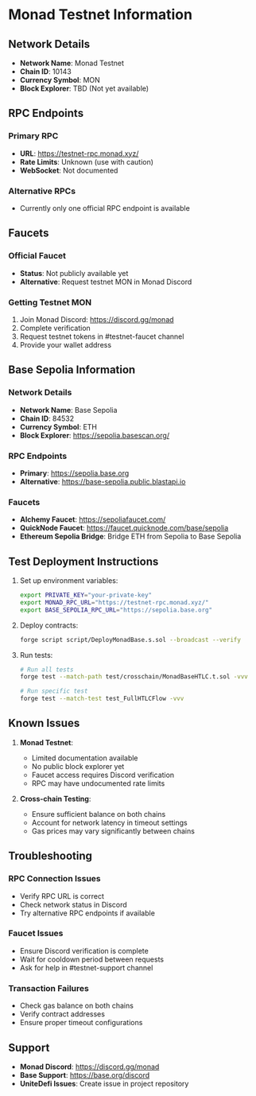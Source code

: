 # Monad Testnet Information

## Network Details

- **Network Name**: Monad Testnet
- **Chain ID**: 10143
- **Currency Symbol**: MON
- **Block Explorer**: TBD (Not yet available)

## RPC Endpoints

### Primary RPC
- **URL**: https://testnet-rpc.monad.xyz/
- **Rate Limits**: Unknown (use with caution)
- **WebSocket**: Not documented

### Alternative RPCs
- Currently only one official RPC endpoint is available

## Faucets

### Official Faucet
- **Status**: Not publicly available yet
- **Alternative**: Request testnet MON in Monad Discord

### Getting Testnet MON
1. Join Monad Discord: https://discord.gg/monad
2. Complete verification
3. Request testnet tokens in #testnet-faucet channel
4. Provide your wallet address

## Base Sepolia Information

### Network Details
- **Network Name**: Base Sepolia
- **Chain ID**: 84532
- **Currency Symbol**: ETH
- **Block Explorer**: https://sepolia.basescan.org/

### RPC Endpoints
- **Primary**: https://sepolia.base.org
- **Alternative**: https://base-sepolia.public.blastapi.io

### Faucets
- **Alchemy Faucet**: https://sepoliafaucet.com/
- **QuickNode Faucet**: https://faucet.quicknode.com/base/sepolia
- **Ethereum Sepolia Bridge**: Bridge ETH from Sepolia to Base Sepolia

## Test Deployment Instructions

1. Set up environment variables:
   ```bash
   export PRIVATE_KEY="your-private-key"
   export MONAD_RPC_URL="https://testnet-rpc.monad.xyz/"
   export BASE_SEPOLIA_RPC_URL="https://sepolia.base.org"
   ```

2. Deploy contracts:
   ```bash
   forge script script/DeployMonadBase.s.sol --broadcast --verify
   ```

3. Run tests:
   ```bash
   # Run all tests
   forge test --match-path test/crosschain/MonadBaseHTLC.t.sol -vvv

   # Run specific test
   forge test --match-test test_FullHTLCFlow -vvv
   ```

## Known Issues

1. **Monad Testnet**:
   - Limited documentation available
   - No public block explorer yet
   - Faucet access requires Discord verification
   - RPC may have undocumented rate limits

2. **Cross-chain Testing**:
   - Ensure sufficient balance on both chains
   - Account for network latency in timeout settings
   - Gas prices may vary significantly between chains

## Troubleshooting

### RPC Connection Issues
- Verify RPC URL is correct
- Check network status in Discord
- Try alternative RPC endpoints if available

### Faucet Issues
- Ensure Discord verification is complete
- Wait for cooldown period between requests
- Ask for help in #testnet-support channel

### Transaction Failures
- Check gas balance on both chains
- Verify contract addresses
- Ensure proper timeout configurations

## Support

- **Monad Discord**: https://discord.gg/monad
- **Base Support**: https://base.org/discord
- **UniteDefi Issues**: Create issue in project repository